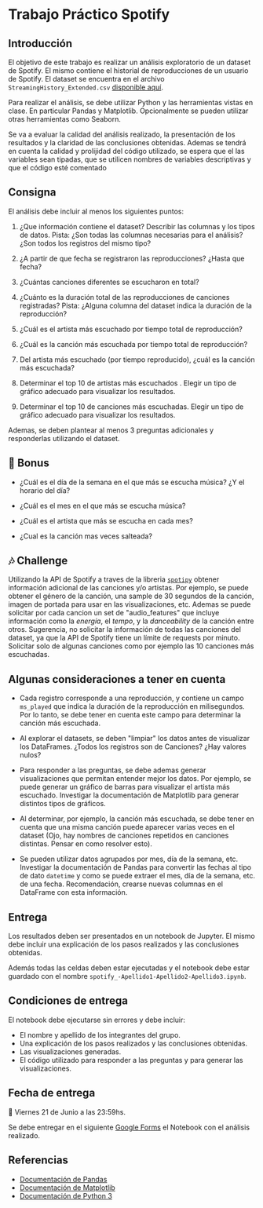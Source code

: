 # Trabajo Práctico Spotify

## Introducción

El objetivo de este trabajo es realizar un análisis exploratorio de un dataset de Spotify. El mismo contiene el historial de reproducciones de un usuario de Spotify. El dataset se encuentra en el archivo `StreamingHistory_Extended.csv` [disponible aquí](https://github.com/IgnacioPardo/Tecnologias_Exponenciales_2024/tree/main/TP_Spotify).

Para realizar el análisis, se debe utilizar Python y las herramientas vistas en clase. En particular Pandas y Matplotlib. Opcionalmente se pueden utilizar otras herramientas como Seaborn.

Se va a evaluar la calidad del análisis realizado, la presentación de los resultados y la claridad de las conclusiones obtenidas. Ademas se tendrá en cuenta la calidad y prolijidad del código utilizado, se espera que el las variables sean tipadas, que se utilicen nombres de variables descriptivas y que el código esté comentado

## Consigna

El análisis debe incluir al menos los siguientes puntos:

1. ¿Que información contiene el dataset? Describir las columnas y los tipos de datos. Pista: ¿Son todas las columnas necesarias para el análisis? ¿Son todos los registros del mismo tipo?
2. ¿A partir de que fecha se registraron las reproducciones? ¿Hasta que fecha?

3. ¿Cuántas canciones diferentes se escucharon en total?
4. ¿Cuánto es la duración total de las reproducciones de canciones registradas? Pista: ¿Alguna columna del dataset indica la duración de la reproducción?

5. ¿Cuál es el artista más escuchado por tiempo total de reproducción?
6. ¿Cuál es la canción más escuchada por tiempo total de reproducción?

7. Del artista más escuchado (por tiempo reproducido), ¿cuál es la canción más escuchada?

8. Determinar el top 10 de artistas más escuchados . Elegir un tipo de gráfico adecuado para visualizar los resultados.
9. Determinar el top 10 de canciones más escuchadas. Elegir un tipo de gráfico adecuado para visualizar los resultados.

Ademas, se deben plantear al menos 3 preguntas adicionales y responderlas utilizando el dataset.

## 🔋 Bonus

- ¿Cuál es el día de la semana en el que más se escucha música? ¿Y el horario del día?
- ¿Cuál es el mes en el que más se escucha música?
- ¿Cuál es el artista que más se escucha en cada mes?

- ¿Cual es la canción mas veces salteada?

## 🎶 Challenge

Utilizando la API de Spotify a traves de la libreria [`spotipy`](https://spotipy.readthedocs.io/en/2.24.0/) obtener información adicional de las canciones y/o artistas. Por ejemplo, se puede obtener el género de la canción, una sample de 30 segundos de la canción, imagen de portada para usar en las visualizaciones, etc. Ademas se puede solicitar por cada cancion un set de "audio_features" que incluye información como la _energía_, el _tempo_, y la _danceability_ de la canción entre otros. Sugerencia, no solicitar la información de todas las canciones del dataset, ya que la API de Spotify tiene un límite de requests por minuto. Solicitar solo de algunas canciones como por ejemplo las 10 canciones más escuchadas.

## Algunas consideraciones a tener en cuenta

- Cada registro corresponde a una reproducción, y contiene un campo `ms_played` que indica la duración de la reproducción en milisegundos. Por lo tanto, se debe tener en cuenta este campo para determinar la canción más escuchada.
- Al explorar el datasets, se deben "limpiar" los datos antes de visualizar los DataFrames. ¿Todos los registros son de Canciones? ¿Hay valores nulos?

- Para responder a las preguntas, se debe ademas generar visualizaciones que permitan entender mejor los datos. Por ejemplo, se puede generar un gráfico de barras para visualizar el artista más escuchado. Investigar la documentación de Matplotlib para generar distintos tipos de gráficos.
- Al determinar, por ejemplo, la canción más escuchada, se debe tener en cuenta que una misma canción puede aparecer varias veces en el dataset (Ojo, hay nombres de canciones repetidos en canciones distintas. Pensar en como resolver esto).
- Se pueden utilizar datos agrupados por mes, día de la semana, etc. Investigar la documentación de Pandas para convertir las fechas al tipo de dato `datetime` y como se puede extraer el mes, día de la semana, etc. de una fecha. Recomendación, crearse nuevas columnas en el DataFrame con esta información.

## Entrega

Los resultados deben ser presentados en un notebook de Jupyter. El mismo debe incluir una explicación de los pasos realizados y las conclusiones obtenidas.

Además todas las celdas deben estar ejecutadas y el notebook debe estar guardado con el nombre `spotify_-Apellido1-Apellido2-Apellido3.ipynb`.

## Condiciones de entrega

El notebook debe ejecutarse sin errores y debe incluir:

- El nombre y apellido de los integrantes del grupo.
- Una explicación de los pasos realizados y las conclusiones obtenidas.
- Las visualizaciones generadas.
- El código utilizado para responder a las preguntas y para generar las visualizaciones.

## Fecha de entrega

📅 Viernes 21 de Junio a las 23:59hs.

Se debe entregar en el siguiente [Google Forms]() el Notebook con el análisis realizado.

## Referencias

- [Documentación de Pandas](https://pandas.pydata.org/docs/)
- [Documentación de Matplotlib](https://matplotlib.org/stable/contents.html)
- [Documentación de Python 3](https://docs.python.org/3/)
